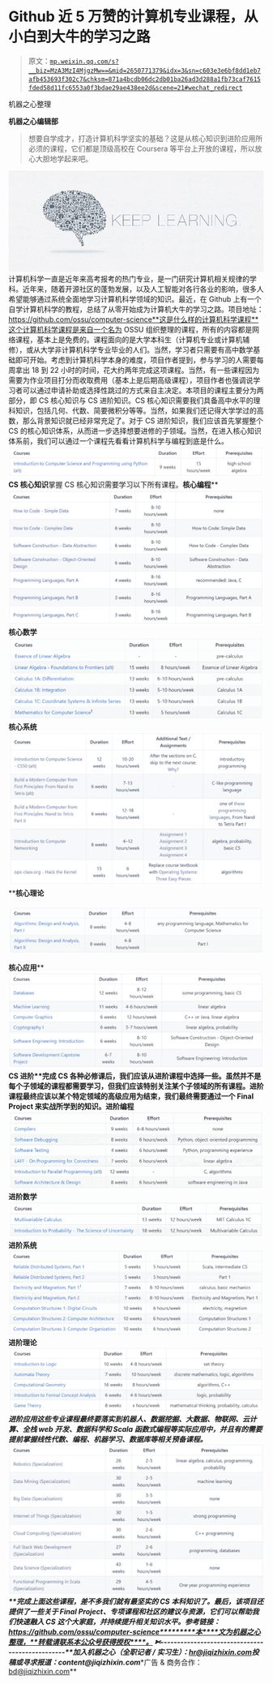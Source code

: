 # Github 近 5 万赞的计算机专业课程，从小白到大牛的学习之路

> 原文：[`mp.weixin.qq.com/s?__biz=MzA3MzI4MjgzMw==&mid=2650771379&idx=3&sn=c603e3e6bf8dd1eb7afb453693f302c7&chksm=871a4bcdb06dc2db01ba26ad3d288a1fb73caf7615fded58d11fc6553a0f3bdae29ae438ee2d&scene=21#wechat_redirect`](http://mp.weixin.qq.com/s?__biz=MzA3MzI4MjgzMw==&mid=2650771379&idx=3&sn=c603e3e6bf8dd1eb7afb453693f302c7&chksm=871a4bcdb06dc2db01ba26ad3d288a1fb73caf7615fded58d11fc6553a0f3bdae29ae438ee2d&scene=21#wechat_redirect)

机器之心整理

**机器之心编辑部**

> 想要自学成才，打造计算机科学坚实的基础？这是从核心知识到进阶应用所必须的课程，它们都是顶级高校在 Coursera 等平台上开放的课程，所以放心大胆地学起来吧。

![](img/7df1aa56150b9175935c26b00776d22f.jpg)计算机科学一直是近年来高考报考的热门专业，是一门研究计算机相关规律的学科。近年来，随着开源社区的蓬勃发展，以及人工智能对各行各业的影响，很多人希望能够通过系统全面地学习计算机科学领域的知识。最近，在 Github 上有一个自学计算机科学的教程，总结了从零开始成为计算机大牛的学习之路。项目地址：https://github.com/ossu/computer-science**这是什么样的计算机科学课程**这个计算机科学课程是来自一个名为 OSSU 组织整理的课程，所有的内容都是网络课程，基本上是免费的。课程面向的是大学本科生（计算机专业或计算机辅修），或从大学非计算机科学专业毕业的人们。当然，学习者只需要有高中数学基础即可开始。考虑到计算机科学本身的难度，项目作者提到，参与学习的人需要每周拿出 18 到 22 小时的时间，花大约两年完成这项课程。当然，有一些课程因为需要为作业项目打分而收取费用（基本上是后期高级课程），项目作者也强调说学习者可以通过申请补助或选择性跳过的方式来自主决定。本项目的课程主要分为两部分，即 CS 核心知识与 CS 进阶知识。CS 核心知识需要我们具备高中水平的理科知识，包括几何、代数、简要微积分等等。当然，如果我们还记得大学学过的高数，那么背景知识就已经非常充足了。对于 CS 进阶知识，我们应该首先掌握整个 CS 的核心知识体系，从而进一步选择想要进修的子领域。当然，在进入核心知识体系前，我们可以通过一个课程先看看计算机科学与编程到底是什么。![](img/cc48fa7b18ee1a01ea483ceb3a6f9d00.jpg)**CS 核心知识**掌握 CS 核心知识需要学习以下所有课程。**核心编程****![](img/431c68357e1511800c5e604897e7c3ce.jpg)****核心数学****![](img/52e5e9c1833f0ac6002fb7956be39190.jpg)****核心系统****![](img/d9e8945f3043e8a975317b362a3dca9f.jpg)****核心理论**

![](img/421ece04491b188b71997e2642849581.jpg)

**核心应用****![](img/1a24d5606f392178ff18f96ddcb8fd1b.jpg)****CS 进阶**完成 CS 各种必修课后，我们应该从进阶课程中选择一些。虽然并不是每个子领域的课程都需要学习，但我们应该特别关注某个子领域的所有课程。进阶课程最终应该以某个特定领域的高级应用为结束，我们最终需要通过一个 Final Project 来实战所学到的知识。**进阶编程****![](img/bc071069547bf500d6c0b284007894a8.jpg)****进阶数学****![](img/c2d45e3893e4370b803797851293efe9.jpg)****进阶系统****![](img/b6f2f785bcf0192fd7e1f3fe90609c3a.jpg)****进阶理论****![](img/a27b96150ba806051bfac15141d75fdb.jpg)****进阶应用**这些专业课程最终要落实到机器人、数据挖掘、大数据、物联网、云计算、全栈 web 开发、数据科学和 Scala 函数式编程等实际应用中，并且有的需要提前掌握线性代数、编程、机器学习、数据库等相关预备课程。**![](img/0acad3bdb221b17454783361a7f3885d.jpg)**完成上面这些课程，差不多我们就有最坚实的 CS 本科知识了。最后，该项目还提供了一些关于 Final Project、专项课程和社区的建议与资源，它们可以帮助我们快速融入 CS 这个大家庭，并持续提升相关知识水平。*参考链接：**https://github.com/ossu/computer-science*********本****文为机器之心整理，**转载请联系本公众号获得授权****。**
✄------------------------------------------------**加入机器之心（全职记者 / 实习生）：hr@jiqizhixin.com****投稿或寻求报道：**content**@jiqizhixin.com****广告 & 商务合作：bd@jiqizhixin.com**